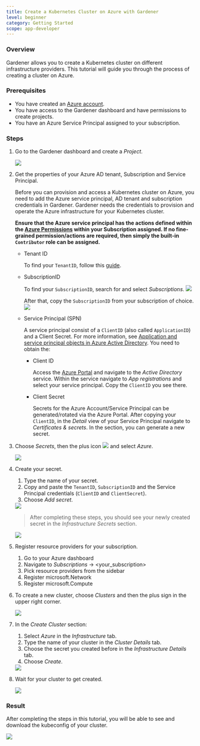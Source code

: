 ```yaml
---
title: Create a Kubernetes Cluster on Azure with Gardener
level: beginner
category: Getting Started
scope: app-developer
---
```


### Overview

Gardener allows you to create a Kubernetes cluster on different infrastructure providers. This tutorial will guide you through the process of creating a cluster on Azure.

### Prerequisites

- You have created an [Azure account](https://azure.microsoft.com/en-us/).
- You have access to the Gardener dashboard and have permissions to create projects.
- You have an Azure Service Principal assigned to your subscription.

### Steps

1. Go to the Gardener dashboard and create a *Project*.

    <img src="images/new-gardener-project.png">


1. Get the properties of your Azure AD tenant, Subscription and Service Principal.

    Before you can provision and access a Kubernetes cluster on Azure, you need to add the Azure service principal, AD tenant and subscription credentials in Gardener.
    Gardener needs the credentials to provision and operate the Azure infrastructure for your Kubernetes cluster.

    **Ensure that the Azure service principal has the actions defined within the [Azure Permissions](../../azure-permissions.md) within your Subscription assigned.
    If no fine-grained permission/actions are required, then simply the built-in `Contributor` role can be assigned.**


    - Tenant ID

        To find your `TenantID`, follow this [guide](https://learn.microsoft.com/en-us/azure/active-directory/fundamentals/how-to-find-tenant).

    - SubscriptionID

        To find your `SubscriptionID`, search for and select *Subscriptions*.
        <img src="images/azure-select-subscription.png">

        After that, copy the `SubscriptionID` from your subscription of choice.
        <img src="images/azure-choose-subscription.png">

    - Service Principal (SPN)

        A service principal consist of a `ClientID` (also called `ApplicationID`) and a Client Secret. For more information, see [Application and service principal objects in Azure Active Directory](https://docs.microsoft.com/en-us/azure/active-directory/develop/app-objects-and-service-principals). You need to obtain the:
        - Client ID 

            Access the [Azure Portal](https://portal.azure.com) and navigate to the *Active Directory* service.
            Within the service navigate to *App registrations* and select your service principal. Copy the `ClientID` you see there.


        - Client Secret

            Secrets for the Azure Account/Service Principal can be generated/rotated via the Azure Portal.
            After copying your `ClientID`, in the *Detail* view of your Service Principal navigate to *Certificates & secrets*. In the section, you can generate a new secret.

2. Choose *Secrets*, then the plus icon <img src="images/plus-icon.png"> and select *Azure*.

    <img src="images/create-secret-azure.png">

3. Create your secret.

    1. Type the name of your secret.
    2. Copy and paste the `TenantID`, `SubscriptionID` and the Service Principal credentials (`ClientID` and `ClientSecret`).
    3. Choose *Add secret*.
    <img src="images/add-azure-secret.png">

    >After completing these steps, you should see your newly created secret in the *Infrastructure Secrets* section.

    <img src="images/secret-stored.png">
    
4. Register resource providers for your subscription.
    1. Go to your Azure dashboard
    2. Navigate to *Subscriptions* -> <your_subscription>
    3. Pick resource providers from the sidebar
      1. Register microsoft.Network
      2. Register microsoft.Compute

5. To create a new cluster, choose *Clusters* and then the plus sign in the upper right corner.

    <img src="images/new-cluster.png">

6. In the *Create Cluster* section:
    1. Select *Azure* in the *Infrastructure* tab.
    2. Type the name of your cluster in the *Cluster Details* tab.
    3. Choose the secret you created before in the *Infrastructure Details* tab.
    4. Choose *Create*.

    <img src="images/create-cluster.png">

7. Wait for your cluster to get created.

    <img src="images/processing-cluster.png">

### Result

After completing the steps in this tutorial, you will be able to see and download the kubeconfig of your cluster.

  <img src="images/copy-kubeconfig.png">
